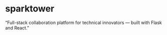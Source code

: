 # sparktower
“Full-stack collaboration platform for technical innovators — built with Flask and React.”
